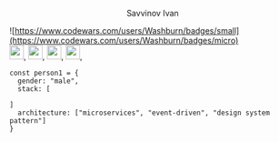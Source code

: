 <p align="center">
    Savvinov Ivan

![https://www.codewars.com/users/Washburn/badges/small](https://www.codewars.com/users/Washburn/badges/micro)<br/>
<img src="https://user-images.githubusercontent.com/74038190/212257454-16e3712e-945a-4ca2-b238-408ad0bf87e6.gif" width="25" height="25">,
<img src="https://user-images.githubusercontent.com/74038190/212257467-871d32b7-e401-42e8-a166-fcfd7baa4c6b.gif" width="25" height="25">,
<img src="https://user-images.githubusercontent.com/74038190/212257460-738ff738-247f-4445-a718-cdd0ca76e2db.gif" width="25" height="25">,
<img src="https://user-images.githubusercontent.com/74038190/238200441-1a797f46-efe4-41e6-9e75-5303e1bbcbfa.gif" width="25" height="25">,

```
const person1 = {
  gender: "male",
  stack: [

]
  architecture: ["microservices", "event-driven", "design system pattern"]
}
```

</p>
